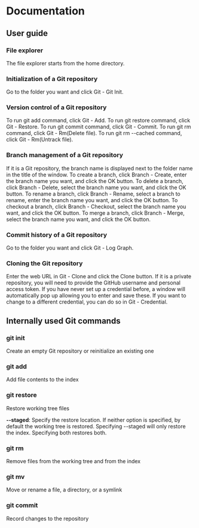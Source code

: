 # Documentation

## User guide

### File explorer

The file explorer starts from the home directory.

### Initialization of a Git repository

Go to the folder you want and click Git - Git Init.

### Version control of a Git repository

To run git add command, click Git - Add. To run git restore command, click Git - Restore. To run git commit command, click Git - Commit. To run git rm command, click Git - Rm(Delete file). To run git rm --cached command, click Git - Rm(Untrack file).

### Branch management of a Git repository

If it is a Git repository, the branch name is displayed next to the folder name in the title of the window. To create a branch, click Branch - Create, enter the branch name you want, and click the OK button. To delete a branch, click Branch - Delete, select the branch name you want, and click the OK button. To rename a branch, click Branch - Rename, select a branch to rename, enter the branch name you want, and click the OK button. To checkout a branch, click Branch - Checkout, select the branch name you want, and click the OK button. To merge a branch, click Branch - Merge, select the branch name you want, and click the OK button.

### Commit history of a Git repository

Go to the folder you want and click Git - Log Graph.

### Cloning the Git repository

Enter the web URL in Git - Clone and click the Clone button. If it is a private repository, you will need to provide the GitHub username and personal access token. If you have never set up a credential before, a window will automatically pop up allowing you to enter and save these. If you want to change to a different credential, you can do so in Git - Credential.

## Internally used Git commands

### git init

Create an empty Git repository or reinitialize an existing one

### git add

Add file contents to the index

### git restore

Restore working tree files

**--staged**: Specify the restore location. If neither option is specified, by default the working tree is restored. Specifying --staged will only restore the index. Specifying both restores both.

### git rm

Remove files from the working tree and from the index

### git mv

Move or rename a file, a directory, or a symlink

### git commit

Record changes to the repository
